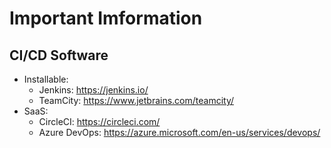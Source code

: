 # Important Imformation

## CI/CD Software
- Installable: 
  - Jenkins: https://jenkins.io/
  - TeamCity: https://www.jetbrains.com/teamcity/
- SaaS: 
  - CircleCI: https://circleci.com/
  - Azure DevOps: https://azure.microsoft.com/en-us/services/devops/